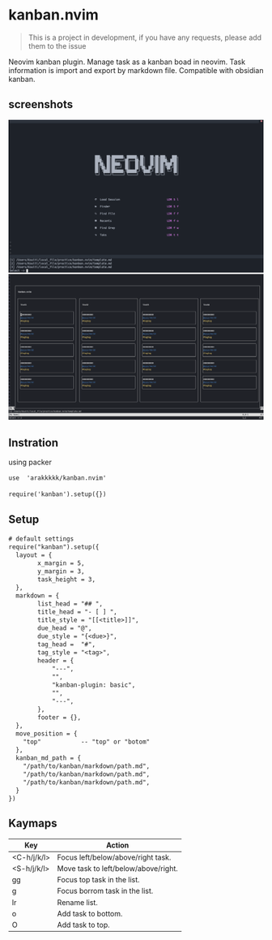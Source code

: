 # kanban.nvim
> This is a project in development, if you have any requests, please add them to the issue

Neovim kanban plugin.
Manage task as a kanban boad in neovim.
Task information is import and export by markdown file.
Compatible with obsidian kanban.

## screenshots
![img_select_file](./doc/img_select_file.png)
![img_kanban2](./doc/img_kanban.png)

## Instration
using packer
```
use  'arakkkkk/kanban.nvim'

require('kanban').setup({})
```

## Setup
```
# default settings
require("kanban").setup({
  layout = {
		x_margin = 5,
		y_margin = 3,
		task_height = 3,
  },
  markdown = {
		list_head = "## ",
		title_head = "- [ ] ",
		title_style = "[[<title>]]",
		due_head = "@",
		due_style = "{<due>}",
		tag_head =  "#",
		tag_style = "<tag>",
		header = {
			"---",
			"",
			"kanban-plugin: basic",
			"",
			"---",
		},
		footer = {},
  },
  move_position = {
    "top"           -- "top" or "botom"
  },
  kanban_md_path = {
    "/path/to/kanban/markdown/path.md",
    "/path/to/kanban/markdown/path.md",
    "/path/to/kanban/markdown/path.md",
  }
})
```

## Kaymaps

| Key         | Action                               |
|-------------|--------------------------------------|
| <C-h/j/k/l> | Focus left/below/above/right task.   |
| <S-h/j/k/l> | Move task to left/below/above/right. |
| gg          | Focus top task in the list.          |
| g           | Focus borrom task in the list.       |
| <space>lr   | Rename list.                         |
| o           | Add task to bottom.                  |
| O           | Add task to top.                     |

